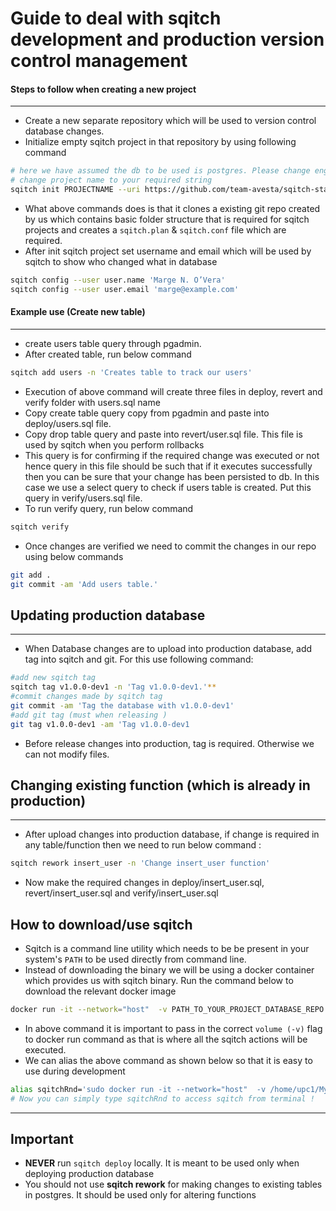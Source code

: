 # Guide to deal with sqitch development and production version control management



#### Steps to follow when creating a new project
---
* Create a new separate repository which will be used to version control database changes.
* Initialize empty sqitch project in that repository by using following command
```bash
# here we have assumed the db to be used is postgres. Please change engine parameter according to your requirement
# change project name to your required string
sqitch init PROJECTNAME --uri https://github.com/team-avesta/sqitch-startup/ --engine pg**
```
* What above commands does is that it clones a existing git repo created by us which contains basic folder structure that is required for sqitch projects and creates a `sqitch.plan` & `sqitch.conf` file which are required.
* After init sqitch project set username and email which will be used by sqitch to show who changed what in database
```bash
sqitch config --user user.name 'Marge N. O’Vera'
sqitch config --user user.email 'marge@example.com'
```

#### Example use (Create new table)
---
* create users table query through pgadmin.
* After created table, run below command
```bash
sqitch add users -n 'Creates table to track our users'
```
* Execution of above command will create three files in deploy, revert and verify folder with users.sql name
* Copy create table query copy from pgadmin and paste into deploy/users.sql file.
* Copy drop table query and paste into revert/user.sql file. This file is used by sqitch when you perform rollbacks
* This query is for confirming if the required change was executed or not hence query in this file should be such that if it executes successfully then you can be sure that your change has been persisted to db. In this case we use a select query to check if users table is created. Put this query in verify/users.sql file.
* To run verify query, run below command 
```bash
sqitch verify
```
* Once changes are verified we need to commit the changes in our repo using below commands
```bash
git add .
git commit -am 'Add users table.'
```

## Updating production database
---

* When Database changes are to upload into production database, add tag into sqitch and git. For this use following command:
```bash   
#add new sqitch tag
sqitch tag v1.0.0-dev1 -n 'Tag v1.0.0-dev1.'**
#commit changes made by sqitch tag
git commit -am 'Tag the database with v1.0.0-dev1'
#add git tag (must when releasing )
git tag v1.0.0-dev1 -am 'Tag v1.0.0-dev1
```  
* Before release changes into production, tag is required. Otherwise we can not modify files.

## Changing existing function (which is already in production)
---

* After upload changes into production database, if change is required in any table/function then we need to run below command :
```bash
sqitch rework insert_user -n 'Change insert_user function'
```
* Now make the required changes in deploy/insert_user.sql, revert/insert_user.sql and verify/insert_user.sql

## How to download/use sqitch
- Sqitch is a command line utility which needs to be be present in your system's `PATH` to be used directly from command line.
- Instead of downloading the binary we will be using a docker container which provides us with sqitch binary. Run the command below to download the relevant docker image
```bash
docker run -it --network="host"  -v PATH_TO_YOUR_PROJECT_DATABASE_REPO  docteurklein/sqitch:pgsql
```
- In above command it is important to pass in the correct `volume (-v)` flag to docker run command as that is where all the sqitch actions will be executed.
- We can alias the above command as shown below so that it is easy to use during development
```bash
alias sqitchRnd='sudo docker run -it --network="host"  -v /home/upc1/MyProj/RND/sqitchRnd:/src  docteurklein/sqitch:pgsql'
# Now you can simply type sqitchRnd to access sqitch from terminal !
```
---

## Important 
* **NEVER** run `sqitch deploy` locally. It is meant to be used only when deploying production database
* You should not use **sqitch rework** for making changes to existing tables in postgres. It should be used only for altering functions